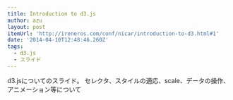 ```yaml
---
title: Introduction to d3.js
author: azu
layout: post
itemUrl: 'http://ireneros.com/conf/nicar/introduction-to-d3.html#1'
date: '2014-04-10T12:48:46.260Z'
tags:
  - d3.js
  - スライド
---
```

d3.jsについてのスライド。
セレクタ、スタイルの適応、scale、データの操作、アニメーション等について

